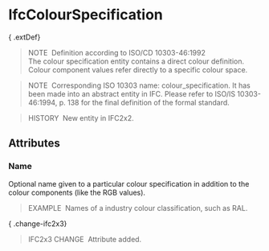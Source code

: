 # IfcColourSpecification

{ .extDef}
> NOTE&nbsp; Definition according to ISO/CD 10303-46:1992  
> The colour specification entity contains a direct colour definition. Colour component values refer directly to a specific colour space.

> NOTE&nbsp; Corresponding ISO 10303 name: colour_specification. It has been made into an abstract entity in IFC. Please refer to ISO/IS 10303-46:1994, p. 138 for the final definition of the formal standard.

> HISTORY&nbsp; New entity in IFC2x2.

## Attributes

### Name
Optional name given to a particular colour specification in addition to the colour components (like the RGB values).
> EXAMPLE&nbsp; Names of a industry colour classification, such as RAL.

{ .change-ifc2x3}
> IFC2x3 CHANGE&nbsp; Attribute added.
